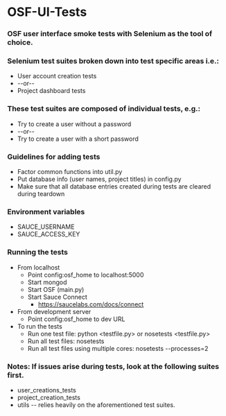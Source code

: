 OSF-UI-Tests
============

### OSF user interface smoke tests with Selenium as the tool of choice.

### Selenium test suites broken down into test specific areas i.e.:
* User account creation tests 
* --or--
* Project dashboard tests
    
### These test suites are composed of individual tests, e.g.:
* Try to create a user without a password
* --or--
* Try to create a user with a short password

### Guidelines for adding tests
* Factor common functions into util.py
* Put database info (user names, project titles) in config.py
* Make sure that all database entries created during tests are cleared during teardown

### Environment variables
* SAUCE_USERNAME
* SAUCE_ACCESS_KEY

### Running the tests
* From localhost
    * Point config:osf_home to localhost:5000
    * Start mongod
    * Start OSF (main.py)
    * Start Sauce Connect
        * https://saucelabs.com/docs/connect
* From development server
    * Point config:osf_home to dev URL
* To run the tests
    * Run one test file: python <testfile.py> or nosetests <testfile.py>
    * Run all test files: nosetests
    * Run all test files using multiple cores: nosetests --processes=2
 
### Notes: If issues arise during tests, look at the following suites first.
* user_creations_tests
* project_creation_tests
* utils -- relies heavily on the aforementioned test suites.
